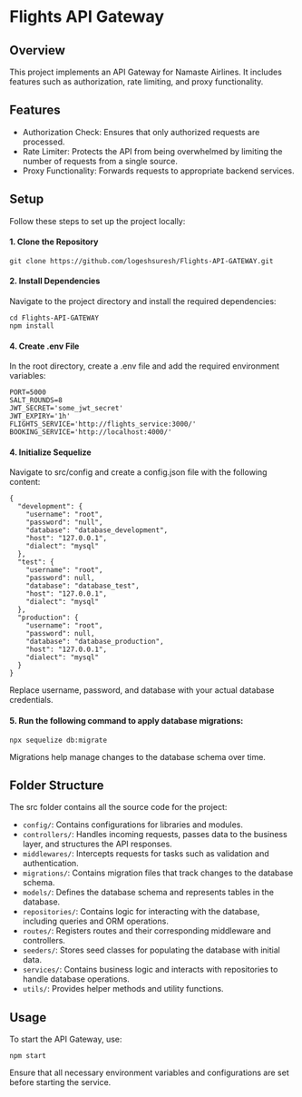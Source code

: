 # Flights API Gateway

## Overview
This project implements an API Gateway for Namaste Airlines. It includes features such as authorization, rate limiting, and proxy functionality.

## Features
- Authorization Check: Ensures that only authorized requests are processed.
- Rate Limiter: Protects the API from being overwhelmed by limiting the number of requests from a single source.
- Proxy Functionality: Forwards requests to appropriate backend services.

## Setup
Follow these steps to set up the project locally:

#### 1. Clone the Repository

```
git clone https://github.com/logeshsuresh/Flights-API-GATEWAY.git
```

#### 2. Install Dependencies

Navigate to the project directory and install the required dependencies:

```
cd Flights-API-GATEWAY
npm install
```

#### 4. Create .env File

In the root directory, create a .env file and add the required environment variables:
```
PORT=5000
SALT_ROUNDS=8
JWT_SECRET='some_jwt_secret'
JWT_EXPIRY='1h'
FLIGHTS_SERVICE='http://flights_service:3000/'
BOOKING_SERVICE='http://localhost:4000/'
```

#### 4. Initialize Sequelize

Navigate to src/config and create a config.json file with the following content:
```
{
  "development": {
    "username": "root",
    "password": "null",
    "database": "database_development",
    "host": "127.0.0.1",
    "dialect": "mysql"
  },
  "test": {
    "username": "root",
    "password": null,
    "database": "database_test",
    "host": "127.0.0.1",
    "dialect": "mysql"
  },
  "production": {
    "username": "root",
    "password": null,
    "database": "database_production",
    "host": "127.0.0.1",
    "dialect": "mysql"
  }
}
```
Replace username, password, and database with your actual database credentials.

#### 5. Run the following command to apply database migrations:

```
npx sequelize db:migrate
```
Migrations help manage changes to the database schema over time.

## Folder Structure
The src folder contains all the source code for the project:

- `config/`: Contains configurations for libraries and modules.
- `controllers/`: Handles incoming requests, passes data to the business layer, and structures the API responses.
- `middlewares/`: Intercepts requests for tasks such as validation and authentication.
- `migrations/`: Contains migration files that track changes to the database schema.
- `models/`: Defines the database schema and represents tables in the database.
- `repositories/`: Contains logic for interacting with the database, including queries and ORM operations.
- `routes/`: Registers routes and their corresponding middleware and controllers.
- `seeders/`: Stores seed classes for populating the database with initial data.
- `services/`: Contains business logic and interacts with repositories to handle database operations.
- `utils/`: Provides helper methods and utility functions.

## Usage
To start the API Gateway, use:

```
npm start
```
Ensure that all necessary environment variables and configurations are set before starting the service.

